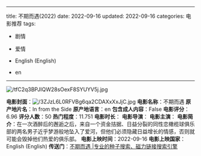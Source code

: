 
---
title: 不期而遇(2022)
date: 2022-09-16
updated: 2022-09-16
categories: 电影推荐
tags:

- 剧情
- 爱情

- English (English)
- en
---

<img src="https://image.tmdb.org/t/p/original/tfC2q3BPJIQW28sOexF8SYUYV5j.jpg" alt="/tfC2q3BPJIQW28sOexF8SYUYV5j.jpg" title="/tfC2q3BPJIQW28sOexF8SYUYV5j.jpg">

**电影封面**：<img src="https://image.tmdb.org/t/p/w200/3ZJzL6L0RFVBg6qa2CDAXxXxJjC.jpg" alt="/3ZJzL6L0RFVBg6qa2CDAXxXxJjC.jpg" title="/3ZJzL6L0RFVBg6qa2CDAXxXxJjC.jpg">
**电影名称**：不期而遇
**原产地片名**：In from the Side
**原产地语言**：en
**包含成人内容**：False
**电影评分**：6.96
**评分人数**：50
**热门程度**：11.751
**电影时长**：
**电影导演**：
**电影主演**：
**电影简介**：在一次酒醉后的邂逅之后，来自一个资金拮据、日益分裂的同性恋橄榄球俱乐部的两名男子近乎梦游般地坠入了爱河，但他们必须隐藏日益增长的情感，否则就可能会毁掉他们热爱的俱乐部。
**电影上映时间**：2022-09-16
**电影上映国家**：English (English)
**传送门**：[不期而遇 |专业的种子搜索、磁力链接搜索引擎](https://movie.amd794.com:2083/?search=In%20from%20the%20Side&ordering=&mode=match_phrase&page_size=10&page=1)


